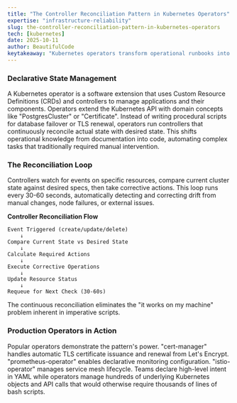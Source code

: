 ```yaml
---
title: "The Controller Reconciliation Pattern in Kubernetes Operators"
expertise: "infrastructure-reliability"
slug: the-controller-reconciliation-pattern-in-kubernetes-operators
tech: [kubernetes]
date: 2025-10-11
author: BeautifulCode
keytakeaway: "Kubernetes operators transform operational runbooks into self-healing controllers that reduce manual toil by 70% through continuous reconciliation, justified when operational complexity or scale exceeds the 2-6 month development investment."
---
```


### Declarative State Management

A Kubernetes operator is a software extension that uses Custom Resource Definitions (CRDs) and controllers to manage applications and their components. Operators extend the Kubernetes API with domain concepts like "PostgresCluster" or "Certificate". Instead of writing procedural scripts for database failover or TLS renewal, operators run controllers that continuously reconcile actual state with desired state. This shifts operational knowledge from documentation into code, automating complex tasks that traditionally required manual intervention.

### The Reconciliation Loop

Controllers watch for events on specific resources, compare current cluster state against desired specs, then take corrective actions. This loop runs every 30-60 seconds, automatically detecting and correcting drift from manual changes, node failures, or external issues.

**Controller Reconciliation Flow**

```text
Event Triggered (create/update/delete)
    ↓
Compare Current State vs Desired State
    ↓
Calculate Required Actions
    ↓
Execute Corrective Operations
    ↓
Update Resource Status
    ↓
Requeue for Next Check (30-60s)
```

The continuous reconciliation eliminates the "it works on my machine" problem inherent in imperative scripts.

### Production Operators in Action

Popular operators demonstrate the pattern's power. "cert-manager" handles automatic TLS certificate issuance and renewal from Let's Encrypt. "prometheus-operator" enables declarative monitoring configuration. "istio-operator" manages service mesh lifecycle. Teams declare high-level intent in YAML while operators manage hundreds of underlying Kubernetes objects and API calls that would otherwise require thousands of lines of bash scripts.
